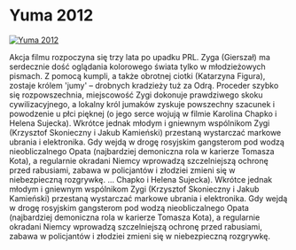 Yuma 2012 
=============
[![Yuma 2012 ](http://vidos.pl/images/player.gif)](http://vidos.pl/yuma-2012)

 Akcja filmu rozpoczyna się trzy lata po upadku PRL. Zyga (Gierszał) ma serdecznie dość oglądania kolorowego świata tylko w młodzieżowych pismach. Z pomocą kumpli, a także obrotnej ciotki (Katarzyna Figura), zostaje królem 'jumy' – drobnych kradzieży tuż za Odrą. Proceder szybko się rozpowszechnia, miejscowość Zygi dokonuje prawdziwego skoku cywilizacyjnego, a lokalny król jumaków zyskuje powszechny szacunek i powodzenie u płci pięknej (o jego serce wojują w filmie Karolina Chapko i Helena Sujecka). Wkrótce jednak młodym i gniewnym wspólnikom Zygi (Krzysztof Skonieczny i Jakub Kamieński) przestaną wystarczać markowe ubrania i elektronika. Gdy wejdą w drogę rosyjskim gangsterom pod wodzą nieobliczalnego Opata (najbardziej demoniczna rola w karierze Tomasza Kota), a regularnie okradani Niemcy wprowadzą szczelniejszą ochronę przed rabusiami, zabawa w policjantów i złodziei zmieni się w niebezpieczną rozgrywkę.   ... Chapko i Helena Sujecka). Wkrótce jednak młodym i gniewnym wspólnikom Zygi (Krzysztof Skonieczny i Jakub Kamieński) przestaną wystarczać markowe ubrania i elektronika. Gdy wejdą w drogę rosyjskim gangsterom pod wodzą nieobliczalnego Opata (najbardziej demoniczna rola w karierze Tomasza Kota), a regularnie okradani Niemcy wprowadzą szczelniejszą ochronę przed rabusiami, zabawa w policjantów i złodziei zmieni się w niebezpieczną rozgrywkę.
